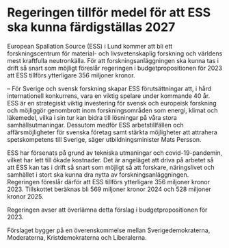 # Regeringen tillför medel för att ESS ska kunna färdigställas 2027

European Spallation Source (ESS) i Lund kommer att bli ett forskningscentrum för material- och livsvetenskaplig forskning och världens mest kraftfulla neutronkälla. För att forskningsanläggningen ska kunna tas i drift så snart som möjligt föreslår regeringen i budgetpropositionen för 2023 att ESS tillförs ytterligare 356 miljoner kronor.

– För Sverige och svensk forskning skapar ESS förutsättningar att, i hård internationell konkurrens, vara en viktig spelare under kommande 40 år. ESS är en strategiskt viktig investering för svensk och europeisk forskning och möjliggör genombrott inom forskningsområden som energi, klimat och läkemedel, vilka i sin tur kan bidra till lösningar på våra stora samhällsutmaningar. Dessutom medför ESS arbetstillfällen och affärsmöjligheter för svenska företag samt stärkta möjligheter att attrahera spetskompetens till Sverige, säger utbildningsminister Mats Persson.

ESS har försenats på grund av tekniska utmaningar och covid-19-pandemin, vilket har lett till ökade kostnader. Det är angeläget att driva på arbetet så att ESS kan tas i drift så snart som möjligt så att forskare, näringslivet och samhället i stort ska kunna dra nytta av forskningsanläggningen. Regeringen föreslår därför att ESS tillförs ytterligare 356 miljoner kronor 2023. Tillskottet beräknas bli 569 miljoner kronor 2024 och 528 miljoner kronor 2025.

Regeringen avser att överlämna detta förslag i budgetpropositionen för 2023.

Förslaget bygger på en överenskommelse mellan Sverigedemokraterna, Moderaterna, Kristdemokraterna och Liberalerna.
